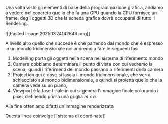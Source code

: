Una volta visto gli elementi di base della programmazione grafica, andiamo a vedere nel concreto quello che fa una GPU quando la CPU fornisce un frame, degli oggetti 3D che la scheda grafica dovrà occuparsi di tutto il Rendering.

![[Pasted image 20250324142643.png]]

A livello alto quello che succede è che partendo dal mondo che è espresso in un mondo tridimensionale noi andremo a fare le seguenti fasi

1. Modelling
	porta gli oggetti nella scena nel sistema di riferimento mondo
2. Camera 
	dobbiamo determinare il punto di vista con cui vedremo la scena, quindi i riferimenti del mondo passano a riferimenti della camera
3. Projection
	qui è dove si lascia il mondo tridimensionale, che verrà schiacciato sul mondo bidimensionale, e quindi si proietta quello che la camera vede su un piano, 
4. Viewport
	è la fase finale in cui si genera l'immagine finale colorando i pixel, definendo prima una griglia $m$ x $n$

Alla fine otteniamo difatti un'immagine renderizzata

Questa linea coinvolge [[sistema di coordinate]]